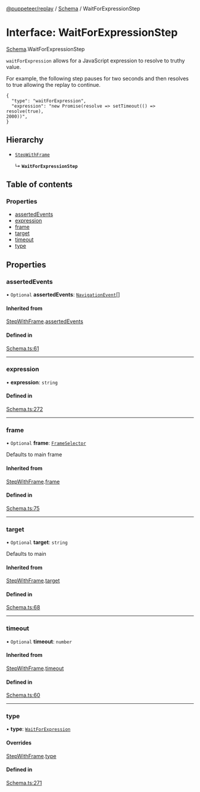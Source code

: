 [@puppeteer/replay](../README.md) / [Schema](../modules/Schema.md) / WaitForExpressionStep

# Interface: WaitForExpressionStep

[Schema](../modules/Schema.md).WaitForExpressionStep

`waitForExpression` allows for a JavaScript expression to resolve to truthy
value.

For example, the following step pauses for two seconds and then resolves to
true allowing the replay to continue.

```
{
  "type": "waitForExpression",
  "expression": "new Promise(resolve => setTimeout(() => resolve(true),
2000))",
}
```

## Hierarchy

- [`StepWithFrame`](Schema.StepWithFrame.md)

  ↳ **`WaitForExpressionStep`**

## Table of contents

### Properties

- [assertedEvents](Schema.WaitForExpressionStep.md#assertedevents)
- [expression](Schema.WaitForExpressionStep.md#expression)
- [frame](Schema.WaitForExpressionStep.md#frame)
- [target](Schema.WaitForExpressionStep.md#target)
- [timeout](Schema.WaitForExpressionStep.md#timeout)
- [type](Schema.WaitForExpressionStep.md#type)

## Properties

### assertedEvents

• `Optional` **assertedEvents**: [`NavigationEvent`](Schema.NavigationEvent.md)[]

#### Inherited from

[StepWithFrame](Schema.StepWithFrame.md).[assertedEvents](Schema.StepWithFrame.md#assertedevents)

#### Defined in

[Schema.ts:61](https://github.com/puppeteer/replay/blob/main/src/Schema.ts#L61)

---

### expression

• **expression**: `string`

#### Defined in

[Schema.ts:272](https://github.com/puppeteer/replay/blob/main/src/Schema.ts#L272)

---

### frame

• `Optional` **frame**: [`FrameSelector`](../modules/Schema.md#frameselector)

Defaults to main frame

#### Inherited from

[StepWithFrame](Schema.StepWithFrame.md).[frame](Schema.StepWithFrame.md#frame)

#### Defined in

[Schema.ts:75](https://github.com/puppeteer/replay/blob/main/src/Schema.ts#L75)

---

### target

• `Optional` **target**: `string`

Defaults to main

#### Inherited from

[StepWithFrame](Schema.StepWithFrame.md).[target](Schema.StepWithFrame.md#target)

#### Defined in

[Schema.ts:68](https://github.com/puppeteer/replay/blob/main/src/Schema.ts#L68)

---

### timeout

• `Optional` **timeout**: `number`

#### Inherited from

[StepWithFrame](Schema.StepWithFrame.md).[timeout](Schema.StepWithFrame.md#timeout)

#### Defined in

[Schema.ts:60](https://github.com/puppeteer/replay/blob/main/src/Schema.ts#L60)

---

### type

• **type**: [`WaitForExpression`](../enums/Schema.StepType.md#waitforexpression)

#### Overrides

[StepWithFrame](Schema.StepWithFrame.md).[type](Schema.StepWithFrame.md#type)

#### Defined in

[Schema.ts:271](https://github.com/puppeteer/replay/blob/main/src/Schema.ts#L271)
